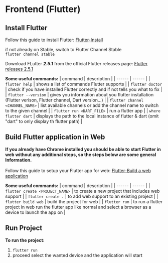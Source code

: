 # Frontend (Flutter)
## Install Flutter
Follow this guide to install Flutter: 
[Flutter-Install](https://flutter.dev/docs/get-started/install)<br/>

if not already on Stable, switch to Flutter Channel Stable<br/>
    `flutter channel stable`
<br/>

Download FLutter **_2.5.1_** from the official Flutter releases page: [Flutter releases 2.5.1](https://flutter.dev/docs/development/tools/sdk/releases)<br/>

**Some useful commands:**
| command | description |
| ------ | ------ |
| `flutter help` | shows a list of commands Flutter supports |
| `flutter doctor` | check if you have installed Flutter correctly and if not tells you what to fix |
| `flutter --version` | gives you information about you flutter installation (Flutter verison, Flutter channel, Dart version...) |
| `flutter channel <CHANNEL_NAME>` | list available channels or add the channel name to switch to the given channel |
| `flutter run <DART_FILE>` | run a flutter app |
| `where flutter dart` | displays the path to the local instance of flutter & dart (omit "dart" to only display th flutter path) |

## Build Flutter application in Web
**If you already have Chrome installed you should be able to start Flutter in web without any additional steps, so the steps below are some general Information.**
<br/>
<br/>
Follow this guide to setup your Flutter app for web: [Flutter-Build a web application](https://flutter.dev/docs/get-started/web)

**Some useful commands:**
| command | description |
| ------ | ------ |
| `flutter create <PROJECT_NAME>` | to create a new project that includes web support |
| `flutter create .` | to add web support to an existing project |
| `flutter build web` | build the project for web |
| `flutter run` | to run a flutter project in web run the flutter app like normal and select a browser as a device to launch the app on |

## Run Project
**To run the project:**

1. `flutter run`
2. proceed select the wanted device and the application will start
